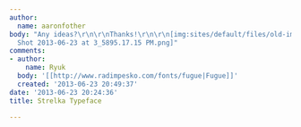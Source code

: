 ```yaml
---
author:
  name: aaronfother
body: "Any ideas?\r\n\r\nThanks!\r\n\r\n[img:sites/default/files/old-images/Screen
  Shot 2013-06-23 at 3_5895.17.15 PM.png]"
comments:
- author:
    name: Ryuk
  body: '[[http://www.radimpesko.com/fonts/fugue|Fugue]]'
  created: '2013-06-23 20:49:37'
date: '2013-06-23 20:24:36'
title: Strelka Typeface

---
```

